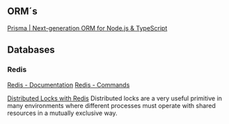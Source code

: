 
## ORM´s
[Prisma | Next-generation ORM for Node.js & TypeScript](https://www.prisma.io/)

## Databases
### Redis
[Redis - Documentation](https://redis.io/docs/)
[Redis - Commands](https://redis.io/commands/)

[Distributed Locks with Redis](https://redis.io/docs/reference/patterns/distributed-locks/)
Distributed locks are a very useful primitive in many environments where different processes must operate with shared resources in a mutually exclusive way.